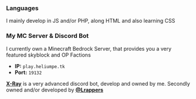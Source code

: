 ### Languages
I mainly develop in JS and/or PHP, along HTML and also learning CSS
### My MC Server & Discord Bot
I currently own a Minecraft Bedrock Server, that provides you a very featured skyblock and OP Factions
- **IP:** `play.heliumpe.tk`
- **Port:** `19132`
                   
**[X-Ray](https://discord.ly/x-ray)** 
is a very advanced discord bot, develop and owned by me.
Secondly owned and/or developed by **[@Lrappers](https://github.com/Lrappers)**
